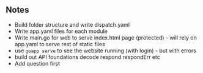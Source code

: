 ## Notes

* Build folder structure and write dispatch.yaml
* Write app.yaml files for each module
* Write main.go for web to serve index.html page (protected) - will rely on app.yaml to serve rest of static files
* use `goapp serve` to see the website running (with login) - but with errors
* build out API foundations
  decode
  respond
  respondErr
  etc
* Add question first